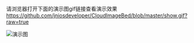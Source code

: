请浏览器打开下面的演示图gif链接查看演示效果
https://github.com/jniosdeveloper/CloudImageBed/blob/master/show.gif?raw=true

![演示图](https://github.com/jniosdeveloper/CloudImageBed/blob/master/show.gif?raw=true)

